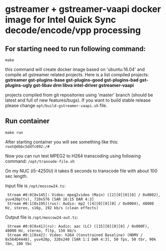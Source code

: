 # gstreamer + gstreamer-vaapi docker image for Intel Quick Sync decode/encode/vpp processing

## For starting need to run following command:
`make`

this command will create docker image based on 'ubuntu:16.04' and compile all gstreamer related projects. Here is a list compiled projects:
**gstreamer gst-plugins-base gst-plugins-good gst-plugins-bad gst-plugins-ugly gst-libav drm libva intel-driver gstreamer-vaapi**

projects compiled from git repositories using 'master' branch (should be latest and full of new features/bugs). If you want to build stable release please change `opt/build-gstreamer-vaapi.sh` file.

## Run container
`make run`

After starting container you will see something like this:
`root@dbbc5ddfc092:/#`

Now you can run test MPEG2 to H264 transcoding using following command:
`/opt/transode-file.sh`

On my NUC (i5-4250U) it takes 6 seconds to transcode file with about 100 sec length.

Input file is `/opt/moscow24.ts`:
```
 Stream #0:0[0x145]: Video: mpeg2video (Main) ([2][0][0][0] / 0x0002), yuv420p(tv), 720x576 [SAR 16:15 DAR 4:3]
 Stream #0:1[0x195](rus): Audio: mp2 ([4][0][0][0] / 0x0004), 48000 Hz, stereo, s16p, 192 kb/s (clean effects)
```

Output file is `/opt/moscow24-out.ts`:
```
 Stream #0:0[0x41](ru): Audio: aac (LC) ([15][0][0][0] / 0x000F), 48000 Hz, stereo, fltp, 150 kb/s
 Stream #0:1[0x42]: Video: h264 (Constrained Baseline) (HDMV / 0x564D4448), yuv420p, 320x240 [SAR 1:1 DAR 4:3], 50 fps, 50 tbr, 90k tbn, 100 tbc
```
